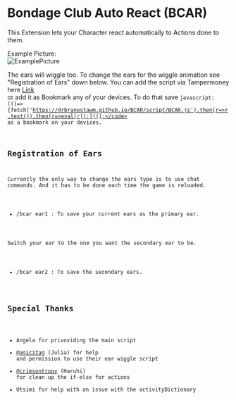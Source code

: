 Bondage Club Auto React (BCAR)
====================  
This Extension lets your Character react automatically to Actions done to them.  

Example Picture:  
![ExamplePicture](https://user-images.githubusercontent.com/115511728/196439657-cfb098f1-093a-4b5d-8d6b-df0a755e1335.png)  

The ears will wiggle too. To change the ears for the wiggle animation see "Registration of Ears" down below. You can add the script via Tampermoney here [Link](./script/BCARLoader.user.js)  
or add it as Bookmark any of your devices. To do that save  <code>javascript:(()=>{fetch('https://drbranestawm.github.io/BCAR/script/BCAR.js').then(r=>r.text()).then(r=>eval(r));})();</code> as a bookmark on your devices.

Registration of Ears
----------------------
Currently the only way to change the ears type is to use chat commands. And it has to be done each time the game is reloaded.

  - /bcar ear1 : To save your current ears as the primary ear.

Switch your ear to the one you want the secondary ear to be.

  - /bcar ear2 : To save the secondary ears.



Special Thanks
----------------

 - Angela for privoviding the main script  
 - [@agicitag](https://github.com/agicitag) (Julia) for help and permission to use their ear wiggle script  
 - [@crimsontropy](https://github.com/crimsontropy) (Haruhi) for clean up the if-else for actions
 - Utsimi for help with an issue with the activityDictionary
